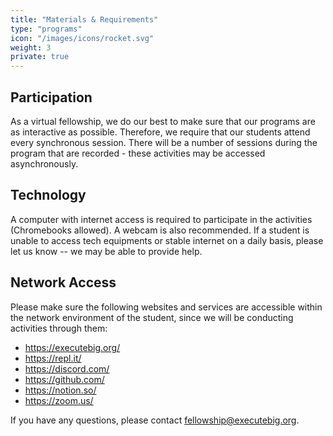 ```yaml
---
title: "Materials & Requirements"
type: "programs"
icon: "/images/icons/rocket.svg"
weight: 3
private: true
---
```


## Participation

As a virtual fellowship, we do our best to make sure that our programs are as interactive as possible. Therefore, we require that our
students attend every synchronous session. There will be a number of sessions during the program that are recorded - these activities
may be accessed asynchronously. 

## Technology

A computer with internet access is required to participate in the activities (Chromebooks allowed). A webcam is also recommended.
If a student is unable to access tech equipments or stable internet on a daily basis, please let us know -- we may be able to provide help. 

## Network Access

Please make sure the following websites and services are accessible within the network environment of the student, since
we will be conducting activities through them:

- https://executebig.org/
- https://repl.it/
- https://discord.com/
- https://github.com/
- https://notion.so/
- https://zoom.us/

If you have any questions, please contact [fellowship@executebig.org](mailto:fellowship@executebig.org).